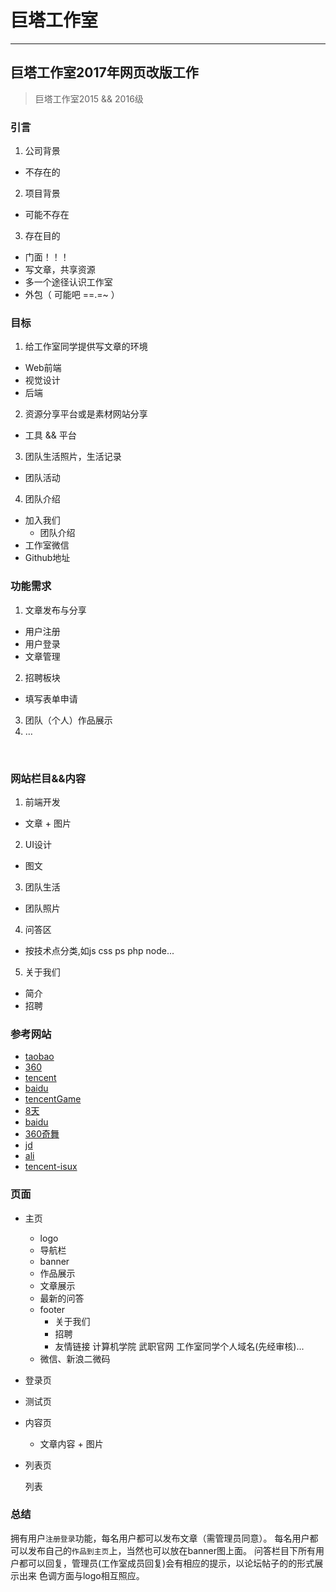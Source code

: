 
# 巨塔工作室

---


## 巨塔工作室2017年网页改版工作

> 巨塔工作室2015 && 2016级

### 引言

1.	公司背景
  -	不存在的

2.	项目背景
  -	可能不存在

3.	存在目的
  -	门面！！！
  -	写文章，共享资源
  -	多一个途径认识工作室
  -	外包（ 可能吧 ==.=~ ）
 

### 目标

1.	给工作室同学提供写文章的环境
  -	Web前端
  -	视觉设计
  -	后端

2.	资源分享平台或是素材网站分享
  -	工具 && 平台

3.	团队生活照片，生活记录
  -	团队活动

4.	团队介绍
  -	加入我们
	- 团队介绍
  -	工作室微信
  -	Github地址

### 功能需求

1.	文章发布与分享
  -	用户注册
  -	用户登录
  -	文章管理
2.	招聘板块
  -	填写表单申请
3.	团队（个人）作品展示
4.	…


 

### 网站栏目&&内容

1.	前端开发
  -	文章  +  图片
2.	UI设计
  -	图文
3.	团队生活
  -	团队照片
4. 问答区
  - 按技术点分类,如js css ps php node...
5.	关于我们
  -	简介
  -	招聘

### 参考网站

- [taobao][1]
- [360][2]
- [tencent][3]
- [baidu][4]
- [tencentGame][5]
- [8天][6]
- [baidu][7]
- [360奇舞][8]
- [jd][9]
- [ali][10]
- [tencent-isux][11]

[1]: http://taobaofed.org
[2]: http://uxc.360.cn
[3]: http://cdc.tencent.com
[4]: http://mux.baidu.com
[5]: http://tgideas.qq.com
[6]: http://ued.8dol.com
[7]: http://fex.baidu.com
[8]: https://75team.com
[9]: https://jdc.jd.com/team
[10]: http://www.alloyteam.com
[11]: https://isux.tencent.com

### 页面

- 主页
  - logo
  - 导航栏
  - banner
  - 作品展示
  - 文章展示
  - 最新的问答
  - footer
    - 关于我们
    - 招聘
    - 友情链接
      计算机学院
      武职官网
      工作室同学个人域名(先经审核)...
  - 微信、新浪二微码


- 登录页

- 测试页

- 内容页

  - 文章内容 + 图片

- 列表页

  列表

### 总结

  拥有用户`注册登录`功能，每名用户都可以发布文章（需管理员同意）。
  每名用户都可以发布自己的`作品到主页`上，当然也可以放在banner图上面。
  问答栏目下所有用户都可以回复，管理员(工作室成员回复)会有相应的提示，以论坛帖子的的形式展示出来
  色调方面与logo相互照应。
